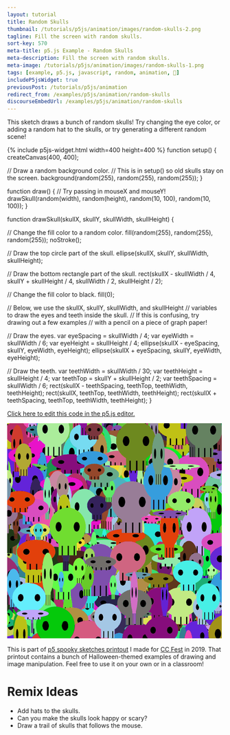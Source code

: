 ```yaml
---
layout: tutorial
title: Random Skulls
thumbnail: /tutorials/p5js/animation/images/random-skulls-2.png
tagline: Fill the screen with random skulls.
sort-key: 570
meta-title: p5.js Example - Random Skulls
meta-description: Fill the screen with random skulls.
meta-image: /tutorials/p5js/animation/images/random-skulls-1.png
tags: [example, p5.js, javascript, random, animation, 🎃]
includeP5jsWidget: true
previousPost: /tutorials/p5js/animation
redirect_from: /examples/p5js/animation/random-skulls
discourseEmbedUrl: /examples/p5js/animation/random-skulls
---
```


This sketch draws a bunch of random skulls! Try changing the eye color, or adding a random hat to the skulls, or try generating a different random scene!

{% include p5js-widget.html width=400 height=400 %}
function setup() {
  createCanvas(400, 400);

  // Draw a random background color.
  // This is in setup() so old skulls stay on the screen.
  background(random(255), random(255), random(255));
}

function draw() {
  // Try passing in mouseX and mouseY!
  drawSkull(random(width), random(height), random(10, 100), random(10, 100));
}

function drawSkull(skullX, skullY, skullWidth, skullHeight) {

  // Change the fill color to a random color.
  fill(random(255), random(255), random(255));
  noStroke();

  // Draw the top circle part of the skull.
  ellipse(skullX, skullY, skullWidth, skullHeight);

  // Draw the bottom rectangle part of the skull.
  rect(skullX - skullWidth / 4,
    skullY + skullHeight / 4,
    skullWidth / 2,
    skullHeight / 2);

  // Change the fill color to black.
  fill(0);

  // Below, we use the skullX, skullY, skullWidth, and skullHeight
  // variables to draw the eyes and teeth inside the skull.
  // If this is confusing, try drawing out a few examples
  // with a pencil on a piece of graph paper!

  // Draw the eyes.
  var eyeSpacing = skullWidth / 4;
  var eyeWidth = skullWidth / 6;
  var eyeHeight = skullHeight / 4;
  ellipse(skullX - eyeSpacing,
    skullY,
    eyeWidth,
    eyeHeight);
  ellipse(skullX + eyeSpacing,
    skullY,
    eyeWidth,
    eyeHeight);

  // Draw the teeth.
  var teethWidth = skullWidth / 30;
  var teethHeight = skullHeight / 4;
  var teethTop = skullY + skullHeight / 2;
  var teethSpacing = skullWidth / 6;
  rect(skullX - teethSpacing,
    teethTop,
    teethWidth,
    teethHeight);
  rect(skullX,
    teethTop,
    teethWidth,
    teethHeight);
  rect(skullX + teethSpacing,
    teethTop,
    teethWidth,
    teethHeight);
}
</script>

[Click here to edit this code in the p5.js editor.](https://editor.p5js.org/KevinWorkman/sketches/PNuKYYKmz)

![random skulls](/tutorials/p5js/animation/images/random-skulls-3.gif)

This is part of [p5 spooky sketches printout](http://tinyurl.com/p5-spooky-sketches) I made for [CC Fest](http://ccfest.rocks/) in 2019. That printout contains a bunch of Halloween-themed examples of drawing and image manipulation. Feel free to use it on your own or in a classroom!

# Remix Ideas

- Add hats to the skulls.
- Can you make the skulls look happy or scary?
- Draw a trail of skulls that follows the mouse.
